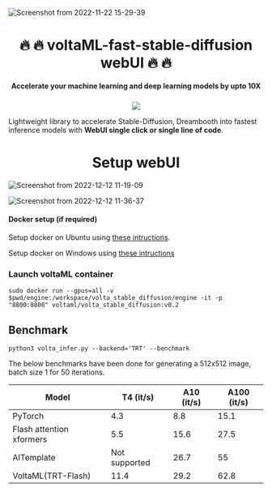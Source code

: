 ![Screenshot from 2022-11-22 15-29-39](https://user-images.githubusercontent.com/107309002/206966210-7e9e57a0-0184-431b-8d28-304c46bce02b.png)


<h1 align="center">🔥 🔥 voltaML-fast-stable-diffusion webUI 🔥 🔥 </h1>

<p align="center">
  <b> Accelerate your machine learning and deep learning models by upto 10X </b> 
</p>

###                                                   

<div align="center">
<a href="https://discord.gg/pY5SVyHmWm"> <img src="https://dcbadge.vercel.app/api/server/pY5SVyHmWm" /> </a> 
</div>


Lightweight library to accelerate Stable-Diffusion, Dreambooth into fastest inference models with **WebUI single click or single line of code**.

<h1 align="center"> Setup webUI </h3>

![Screenshot from 2022-12-12 11-19-09](https://user-images.githubusercontent.com/107309002/206970939-f827f7b9-6966-41c1-a2aa-3ed18e73d399.png)

![Screenshot from 2022-12-12 11-36-37](https://user-images.githubusercontent.com/107309002/206972269-1223c567-3df8-41c5-a7b3-f31e544b98aa.png)


#### Docker setup (if required)
Setup docker on Ubuntu using [these intructions](https://docs.docker.com/engine/install/ubuntu/).

Setup docker on Windows using [these intructions](https://docs.docker.com/desktop/install/windows-install/)


### Launch voltaML container
```
sudo docker run --gpus=all -v $pwd/engine:/workspace/volta_stable_diffusion/engine -it -p "8800:8800" voltaml/volta_stable_diffusion:v0.2
```
## Benchmark
```
python3 volta_infer.py --backend='TRT' --benchmark
```
The below benchmarks have been done for generating a 512x512 image, batch size 1 for 50 iterations.

| Model          | T4 (it/s)      | A10 (it/s)      | A100 (it/s)       |
|----------------|--------------|----------------|----------------|
| PyTorch        |     4.3      | 8.8            | 15.1           |
| Flash attention xformers| 5.5 | 15.6            |27.5            |
| AITemplate     | Not supported | 26.7               | 55|
| VoltaML(TRT-Flash)   |     11.4      | 29.2            | 62.8           |
